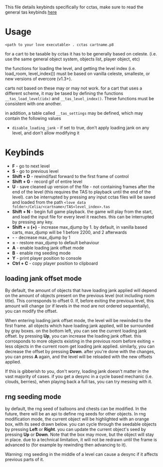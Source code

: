 This file details keybinds specifically for cctas, make sure to read the general tas keybinds [here](/README.md)

# Usage
`<path to your love executable> . cctas cartname.p8`

for a cart to be tasable by cctas it has to be generally based on celeste. (i.e. use the same general object system, objects list, player object, etc)

the functions for loading the level, and getting the level index (i.e. load\_room, level\_index()) must be based on vanilla celeste, smalleste, or new versions of evercore (v1.3+).

carts not based on these may or may not work. for a cart that uses a different scheme, it may be tased by defining the functions `__tas_load_level(idx)` and `__tas_level_index()`. These functions must be consistent with one another.

in addition, a table called `__tas_settings` may be defined, which may contain the following values
* `disable_loading_jank` - if set to true, don't apply loading jank on any level, and don't allow modifying it

# Keybinds
* __F__ - go to next level
* __S__ - go to previous level
* __Shift + D__ - rewind/fast forward to the first frame of control
* __Shift + G__ - record gif of entire level
* __U__ - save cleaned up version of the file - not containing frames after the end of the level (this requires the TAS to playback until the end of the level). can be interrupted by pressing any input
cctas files will be saved and loaded from the path `<love data folder>/Celia/<cartname>/TAS<level_index>.tas`
* __Shift + N__ - begin full game playback. the game will play from the start, and load the input file for every level it reaches. this can be interrupted by pressing any key.
* __Shift + = (+)__ - increase max\_djump by 1. by default, in vanilla based carts, max\_djump will be 1 before 2200, and 2 afterwards
* __-__ - decrease max\_djump by 1
* __=__ - restore max\_djump to default behaviour
* __A__ - enable loading jank offset mode
* __B__ - enable rng seeding mode
* __Y__ - print player position to console
* __Ctrl + C__ - copy player position to clipboard

## loading jank offset mode
By default, the amount of objects that have loading jank applied will depend on the amount of objects present on the previous level (not including room title).  This corresponds to offset 0. If, before exiting the previous level, this amount will change (or if levels in the mod are not ordered sequentially), you can modify the offset.

When entering loading jank offset mode, the level will be rewinded to the first frame. all objects which have loading jank applied, will be surrounded by gray boxes. on the bottom left, you can see the current loading jank offset. by pressing __Up__, you can increase the loading jank offset. this corrosponds to more objects existing in the previous room before exiting = less objects in the current room get loading jank applied. similarly, you can decrease the offset by pressing __Down__. after you're done with the changes, you can press __A__ again, and the level will be reloaded with the new offsets applied.

If this is gibberish to you, don't worry, loading jank doesn't matter in the vast majority of cases. if you get a desync in a cycle based mechanic (i.e. clouds, berries), when playing back a full tas, you can try messing with it.

## rng seeding mode
by default, the rng seed of balloons and chests can be modified. In the future, there will be an api to define rng seeds for other objects. In rng modification mode, the current object will be highlighted with an orange box, with its seed drawn below. you can cycle through the seedable objects by pressing __Left__ or __Right__. you can update the current object's seed by pressing __Up__ or __Down__. Note that the box may move, but the object will stay in place. due to a technical limitation, it will not be redrawn until the frame is advanced to (for example by rewinding then advancing to it).

Warning: rng seeding in the middle of a level can cause a desync if it affects previous parts of it.


